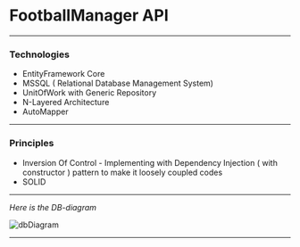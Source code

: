 # FootballManager API
---------------------------------------
### Technologies
* EntityFramework Core 
* MSSQL ( Relational Database Management System)
* UnitOfWork with Generic Repository
* N-Layered Architecture
* AutoMapper 
---------------------------------------
### Principles
* Inversion Of Control - Implementing with Dependency Injection ( with constructor ) pattern to make it loosely coupled codes
* SOLID 
---------------------------------------
*Here is the DB-diagram*

![dbDiagram](https://i.hizliresim.com/ks21cwm.png)

------------------------------------

